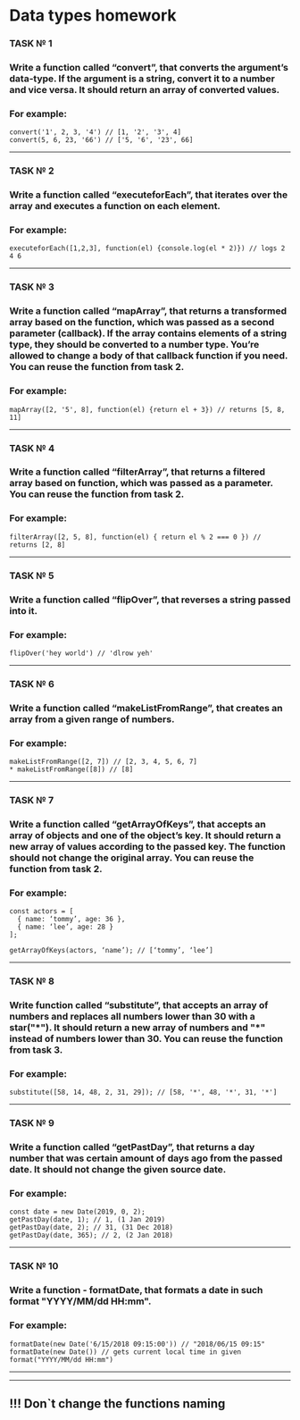 # Data types homework

### TASK № 1

### Write a function called “convert”, that converts the argument’s data-type. If the argument is a string, convert it to a number and vice versa. It should return an array of converted values.

### For example:
```
convert('1', 2, 3, '4') // [1, '2', '3', 4]
convert(5, 6, 23, '66') // ['5, '6', '23', 66]
```
<hr>

### TASK № 2

### Write a function called “executeforEach”, that iterates over the array and executes a function on each element.

### For example:
```
executeforEach([1,2,3], function(el) {console.log(el * 2)}) // logs 2 4 6
```
<hr>

### TASK № 3

### Write a function called “mapArray”, that returns a transformed array based on the function, which was passed as a second parameter (callback). If the array contains elements of a string type, they should be converted to a number type. You’re allowed to change a body of that callback function if you need. You can reuse the  function from task 2.

### For example:
```
mapArray([2, '5', 8], function(el) {return el + 3}) // returns [5, 8, 11]
```
<hr>

### TASK № 4

### Write a function called “filterArray”, that returns a filtered array based on function, which was passed as a parameter. You can reuse the function from task 2.

### For example:
```
filterArray([2, 5, 8], function(el) { return el % 2 === 0 }) // returns [2, 8]
```
<hr>

### TASK № 5

### Write a function called “flipOver”, that reverses a string passed into it.

### For example:
```
flipOver('hey world') // 'dlrow yeh'
```
<hr>

### TASK № 6

### Write a function called “makeListFromRange”, that creates an array from a given range of numbers.

### For example:
```
makeListFromRange([2, 7]) // [2, 3, 4, 5, 6, 7]
* makeListFromRange([8]) // [8]
```
<hr>

### TASK № 7

### Write a function called “getArrayOfKeys”, that accepts an array of objects and one of the object’s key. It should return a new array of values according to the passed key. The function should not change the original array. You can reuse the function from task 2.

### For example:
```
const actors = [
  { name: ‘tommy’, age: 36 },
  { name: ‘lee’, age: 28 }
];
 
getArrayOfKeys(actors, ‘name’); // [‘tommy’, ‘lee’]
```
<hr>

### TASK № 8

### Write function called “substitute”, that accepts an array of numbers and replaces all numbers lower than 30 with a star("&#42;"). It should return a new array of numbers and "&#42;" instead of numbers lower than 30. You can reuse the function from task 3.

### For example:
```
substitute([58, 14, 48, 2, 31, 29]); // [58, '*', 48, '*', 31, '*']
```
<hr>

### TASK № 9

### Write a function called “getPastDay”, that returns a day number that was certain amount of days ago from the passed date. It should not change the given source date.

### For example:
```
const date = new Date(2019, 0, 2);
getPastDay(date, 1); // 1, (1 Jan 2019)
getPastDay(date, 2); // 31, (31 Dec 2018)
getPastDay(date, 365); // 2, (2 Jan 2018)
```
<hr>

### TASK № 10

### Write a function - formatDate, that formats a date in such format "YYYY/MM/dd HH:mm".

### For example:
```
formatDate(new Date('6/15/2018 09:15:00')) // "2018/06/15 09:15"
formatDate(new Date()) // gets current local time in given format("YYYY/MM/dd HH:mm")
```

<hr>
<hr>

## !!! Don`t change the functions naming